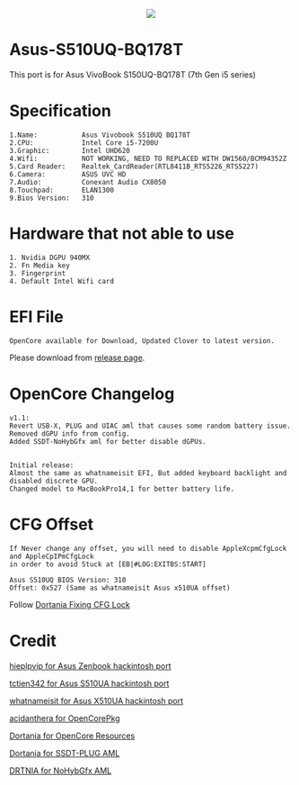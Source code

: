 <p align="center">
<img src="https://github.com/JoK3rLeE/Asus-S510UQ-BQ178T/blob/Origin/Screenshot%202020-06-07%20at%203.49.01%20PM.png?raw=true")
    </p>


# Asus-S510UQ-BQ178T   
This port is for Asus VivoBook S150UQ-BQ178T (7th Gen i5 series) 


# Specification

    1.Name:           Asus Vivobook S510UQ BQ178T
    2.CPU:            Intel Core i5-7200U
    3.Graphic:        Intel UHD620
    4.Wifi:           NOT WORKING, NEED TO REPLACED WITH DW1560/BCM94352Z 
    5.Card Reader:    Realtek_CardReader(RTL8411B_RTS5226_RTS5227)
    6.Camera:         ASUS UVC HD
    7.Audio:          Conexant Audio CX8050
    8.Touchpad:       ELAN1300
    9.Bios Version:   310

# Hardware that not able to use

    1. Nvidia DGPU 940MX
    2. Fn Media key 
    3. Fingerprint
    4. Default Intel Wifi card

# EFI File

    OpenCore available for Download, Updated Clover to latest version. 
Please download from [release page](https://github.com/JoK3rLeE/Asus-S510UQ-BQ178T/releases). 


# OpenCore Changelog 

    v1.1:
    Revert USB-X, PLUG and UIAC aml that causes some random battery issue.
    Removed dGPU info from config.
    Added SSDT-NoHybGfx aml for better disable dGPUs. 
    
    
    Initial release:
    Almost the same as whatnameisit EFI, But added keyboard backlight and disabled discrete GPU. 
    Changed model to MacBookPro14,1 for better battery life. 
    
# CFG Offset
    If Never change any offset, you will need to disable AppleXcpmCfgLock and AppleCpIPmCfgLock 
    in order to avoid Stuck at [EB|#LOG:EXITBS:START]
    
    Asus S510UQ BIOS Version: 310 
    Offset: 0x527 (Same as whatnameisit Asus x510UA offset) 
Follow [Dortania Fixing CFG Lock](https://dortania.github.io/OpenCore-Install-Guide/extras/msr-lock.html)
    
# Credit 

[hieplpvip for Asus Zenbook hackintosh port](https://github.com/hieplpvip/ASUS-ZENBOOK-HACKINTOSH)

[tctien342 for Asus S510UA hackintosh port](https://github.com/tctien342/Asus-Vivobook-S510UA-Hackintosh)

[whatnameisit for Asus X510UA hackintosh port](https://github.com/whatnameisit/Asus-Vivobook-X510UA-BQ490-Catalina-10.15.3-Hackintosh)

[acidanthera for OpenCorePkg](https://github.com/acidanthera/OpenCorePkg)

[Dortania for OpenCore Resources](https://github.com/dortania)

[Dortania for SSDT-PLUG AML](https://dortania.github.io/Getting-Started-With-ACPI/Universal/plug.html)

[DRTNIA for NoHybGfx AML](https://github.com/dortania/Getting-Started-With-ACPI/blob/master/extra-files/decompiled/SSDT-NoHybGfx.dsl.zip)

